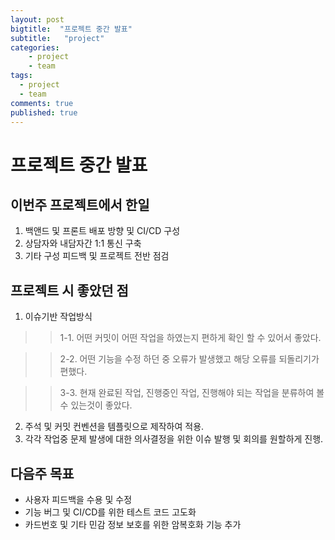 ```yaml
---
layout: post
bigtitle:  "프로젝트 중간 발표"
subtitle:   "project"
categories:
    - project
    - team
tags:
  - project
  - team
comments: true
published: true
---
```


# 프로젝트 중간 발표

## 이번주 프로젝트에서 한일

1. 백앤드 및 프론트 배포 방향 및 CI/CD 구성
2. 상담자와 내담자간 1:1 통신 구축
3. 기타 구성 피드백 및 프로젝트 전반 점검

## 프로젝트 시 좋았던 점

1. 이슈기반 작업방식
  >>1-1. 어떤 커밋이 어떤 작업을 하였는지 편하게 확인 할 수 있어서 좋았다.

  >>2-2. 어떤 기능을 수정 하던 중 오류가 발생했고 해당 오류를 되돌리기가 편했다.

  >>3-3. 현재 완료된 작업, 진행중인 작업, 진행해야 되는 작업을 분류하여 볼 수 있는것이 좋았다.
2. 주석 및 커밋 컨벤션을 템플릿으로 제작하여 적용.
3. 각각 작업중 문제 발생에 대한 의사결정을 위한 이슈 발행 및 회의를 원할하게 진행.

## 다음주 목표
- 사용자 피드백을 수용 및 수정
- 기능 버그 및 CI/CD를 위한 테스트 코드 고도화
- 카드번호 및 기타 민감 정보 보호를 위한 암복호화 기능 추가